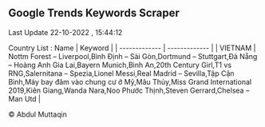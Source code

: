 

## Google Trends Keywords Scraper 
 
Last Update 22-10-2022 , 15:44:12

Country List :
 Name  | Keyword |
| ------------- | ------------- |
| VIETNAM | Nottm Forest – Liverpool,Bình Định – Sài Gòn,Dortmund – Stuttgart,Đà Nẵng – Hoàng Anh Gia Lai,Bayern Munich,Bình An,20th Century Girl,T1 vs RNG,Salernitana – Spezia,Lionel Messi,Real Madrid – Sevilla,Tập Cận Bình,Máy bay đâm vào chung cư ở Mỹ,Mâu Thủy,Miss Grand International 2019,Kiên Giang,Wanda Nara,Noo Phước Thịnh,Steven Gerrard,Chelsea – Man Utd |



© Abdul Muttaqin 
